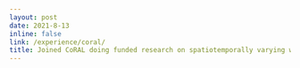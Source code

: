 ```yaml
---
layout: post
date: 2021-8-13
inline: false
link: /experience/coral/
title: Joined CoRAL doing funded research on spatiotemporally varying wind.
---
```



